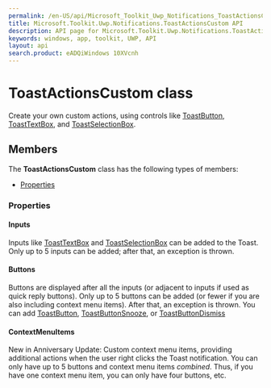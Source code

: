```yaml
---
permalink: /en-US/api/Microsoft_Toolkit_Uwp_Notifications_ToastActionsCustom.htm
title: Microsoft.Toolkit.Uwp.Notifications.ToastActionsCustom API 
description: API page for Microsoft.Toolkit.Uwp.Notifications.ToastActionsCustom
keywords: windows, app, toolkit, UWP, API
layout: api
search.product: eADQiWindows 10XVcnh
---
```



# ToastActionsCustom class

Create your own custom actions, using controls like [ToastButton](Microsoft_Toolkit_Uwp_Notifications_ToastButton.htm), [ToastTextBox](Microsoft_Toolkit_Uwp_Notifications_ToastTextBox.htm), and [ToastSelectionBox](Microsoft_Toolkit_Uwp_Notifications_ToastSelectionBox.htm).

## Members

The **ToastActionsCustom** class has the following types of members:

* [Properties](#Properties)

### Properties

#### Inputs

Inputs like [ToastTextBox](Microsoft_Toolkit_Uwp_Notifications_ToastTextBox.htm) and [ToastSelectionBox](Microsoft_Toolkit_Uwp_Notifications_ToastSelectionBox.htm) can be added to the Toast. Only up to 5 inputs can be added; after that, an exception is thrown.



#### Buttons

Buttons are displayed after all the inputs (or adjacent to inputs if used as quick reply buttons). Only up to 5 buttons can be added (or fewer if you are also including context menu items). After that, an exception is thrown. You can add [ToastButton](Microsoft_Toolkit_Uwp_Notifications_ToastButton.htm), [ToastButtonSnooze](Microsoft_Toolkit_Uwp_Notifications_ToastButtonSnooze.htm), or [ToastButtonDismiss](Microsoft_Toolkit_Uwp_Notifications_ToastButtonDismiss.htm)



#### ContextMenuItems

New in Anniversary Update: Custom context menu items, providing additional actions when the user right clicks the Toast notification. You can only have up to 5 buttons and context menu items *combined*. Thus, if you have one context menu item, you can only have four buttons, etc.


